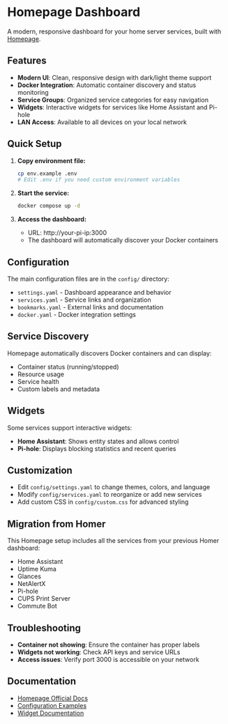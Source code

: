 # Homepage Dashboard

A modern, responsive dashboard for your home server services, built with [Homepage](https://github.com/benphelps/homepage).

## Features

- **Modern UI**: Clean, responsive design with dark/light theme support
- **Docker Integration**: Automatic container discovery and status monitoring
- **Service Groups**: Organized service categories for easy navigation
- **Widgets**: Interactive widgets for services like Home Assistant and Pi-hole
- **LAN Access**: Available to all devices on your local network

## Quick Setup

1. **Copy environment file:**
   ```bash
   cp env.example .env
   # Edit .env if you need custom environment variables
   ```

2. **Start the service:**
   ```bash
   docker compose up -d
   ```

3. **Access the dashboard:**
   - URL: http://your-pi-ip:3000
   - The dashboard will automatically discover your Docker containers

## Configuration

The main configuration files are in the `config/` directory:

- `settings.yaml` - Dashboard appearance and behavior
- `services.yaml` - Service links and organization
- `bookmarks.yaml` - External links and documentation
- `docker.yaml` - Docker integration settings

## Service Discovery

Homepage automatically discovers Docker containers and can display:
- Container status (running/stopped)
- Resource usage
- Service health
- Custom labels and metadata

## Widgets

Some services support interactive widgets:
- **Home Assistant**: Shows entity states and allows control
- **Pi-hole**: Displays blocking statistics and recent queries

## Customization

- Edit `config/settings.yaml` to change themes, colors, and language
- Modify `config/services.yaml` to reorganize or add new services
- Add custom CSS in `config/custom.css` for advanced styling

## Migration from Homer

This Homepage setup includes all the services from your previous Homer dashboard:
- Home Assistant
- Uptime Kuma
- Glances
- NetAlertX
- Pi-hole
- CUPS Print Server
- Commute Bot

## Troubleshooting

- **Container not showing**: Ensure the container has proper labels
- **Widgets not working**: Check API keys and service URLs
- **Access issues**: Verify port 3000 is accessible on your network

## Documentation

- [Homepage Official Docs](https://homepage.0xcc.pw/)
- [Configuration Examples](https://homepage.0xcc.pw/configuration/services)
- [Widget Documentation](https://homepage.0xcc.pw/configuration/widgets)
